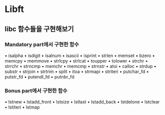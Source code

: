 # Libft
## libc 함수들을 구현해보기
### Mandatory part에서 구현한 함수
• isalpha
• isdigit
• isalnum
• isascii
• isprint
• strlen
• memset
• bzero
• memcpy
• memmove
• strlcpy
• strlcat
• toupper
• tolower
• strchr
• strrchr
• strncmp
• memchr
• memcmp
• strnstr
• atoi
• calloc
• strdup
• substr
• strjoin
• strtrim
• split
• itoa
• strmapi
• striteri
• putchar_fd
• putstr_fd
• putendl_fd
• putnbr_fd

### Bonus part에서 구현한 함수
• lstnew
• lstadd_front
• lstsize
• lstlast
• lstadd_back
• lstdelone
• lstclear
• lstiteri
• lstmap
